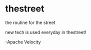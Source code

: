thestreet
=========

the routine for the street

new tech is used everyday in thestreet!

-Apache Velocity

